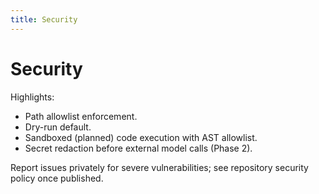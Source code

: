```yaml
---
title: Security
---
```


# Security

Highlights:
- Path allowlist enforcement.
- Dry-run default.
- Sandboxed (planned) code execution with AST allowlist.
- Secret redaction before external model calls (Phase 2).

Report issues privately for severe vulnerabilities; see repository security policy once published.

